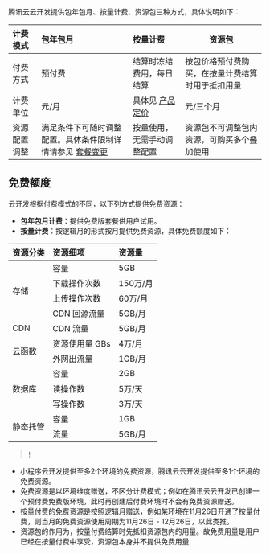 腾讯云云开发提供包年包月、按量计费、资源包三种方式，具体说明如下：

| 计费模式 | 包年包月   |   按量计费   |   资源包   |
| :----- | :----- |:----- |------ |
| 付费方式   | 预付费 | 结算时冻结费用，每日结算| 按包价格预付费购买，在按量计费结算时用于抵扣用量 |
| 计费单位    | 元/月 |  具体见 [产品定价](https://cloud.tencent.com/document/product/876/39095)| 元/三个月 |
| 资源配置调整    | 满足条件下可随时调整配置。具体条件限制详情请参见 [套餐变更](https://cloud.tencent.com/document/product/876/30929)   | 按量使用，无需手动调整配置| 资源包不可调整包内资源，可购买多个叠加使用 |

## 免费额度

云开发根据付费模式的不同，以下列方式提供免费资源：
- **包年包月计费**：提供免费版套餐供用户试用。
- **按量计费**：按逻辑月的形式按月提供免费资源，具体免费额度如下：

<table>
<thead>
<tr>
<th align="left">资源分类</th>
<th align="left">资源细项</th>
<th align="left">资源量</th>
</tr>
</thead>
<tbody><tr>
<td rowspan="4">存储</td>
<td align="left">容量</td>
<td align="left">5GB</td>
</tr>
<tr>
<td align="left">下载操作次数</td>
<td align="left">150万/月</td>
</tr>
<tr>
<td align="left">上传操作次数</td>
<td align="left">60万/月</td>

</tr>
<tr>
<td align="left">CDN 回源流量</td>
<td align="left">5GB/月</td>

</tr>
<tr>
<td align="left">CDN</td>
<td align="left">CDN 流量</td>
<td align="left">5GB/月</td>
</tr>
<tr>
<td rowspan="2">云函数</td>
<td align="left">资源使用量 GBs</td>
<td align="left">4万/月</td>
</tr>
<tr>
<td align="left">外网出流量</td>
<td align="left">1GB/月</td>
</tr>
<tr>
<td rowspan="3">数据库</td>
<td align="left">容量</td>
<td align="left">2GB</td>
</tr>
<tr>
<td align="left">读操作数</td>
<td align="left">5万/天</td>
</tr>
<tr>
<td align="left">写操作数</td>
<td align="left">3万/天</td>
</tr>
<tr>
<td rowspan="2">静态托管
</td>
<td align="left">容量</td>
<td align="left">1GB</td>
</tr><tr>
<td align="left">流量</td>
<td align="left">5GB/月</td>
</tr>
</tbody></table>


>!
- 小程序云开发提供至多2个环境的免费资源，腾讯云云开发提供至多1个环境的免费资源。
- 免费资源是以环境维度赠送，不区分计费模式；例如在腾讯云云开发已创建一个预付费免费版环境，此时再创建后付费环境时不会有免费资源赠送。
- 按量付费的免费资源是按照逻辑月赠送，例如某环境在11月26日开通了按量付费，则当月的免费资源使用周期为11月26日 - 12月26日，以此类推。
- 资源包的作用为，按量付费结算时先抵扣资源包内的用量。故免费用量是用户已经在按量付费中享受，资源包本身并不提供免费用量


